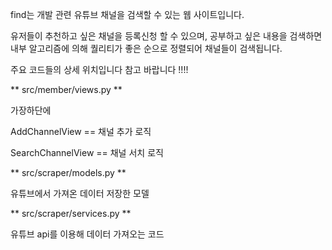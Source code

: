 find는 개발 관련 유튜브 채널을 검색할 수 있는 웹 사이트입니다.

유저들이 추천하고 싶은 채널을 등록신청 할 수 있으며, 
공부하고 싶은 내용을 검색하면 내부 알고리즘에 의해 퀄리티가 좋은 순으로 정렬되어 채널들이 검색됩니다.



주요 코드들의 상세 위치입니다 참고 바랍니다 !!!!

**
src/member/views.py
**

가장하단에

AddChannelView == 채널 추가 로직

SearchChannelView == 채널 서치 로직



**
src/scraper/models.py
**

유튜브에서 가져온 데이터 저장한 모델


**
src/scraper/services.py
**

유튜브 api를 이용해 데이터 가져오는 코드
